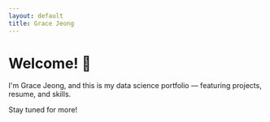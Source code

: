 ```yaml
---
layout: default
title: Grace Jeong
---
```


<!-- Favicon fix -->
<link rel="icon" href="/graceyujung.github.io/assets/img/favicon.png" type="image/png">

# Welcome! 👋

I'm Grace Jeong, and this is my data science portfolio — featuring projects, resume, and skills.

Stay tuned for more!
